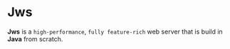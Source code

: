 # Jws

**Jws** is a `high-performance`, `fully feature-rich` web server that is build in **Java** from scratch.
